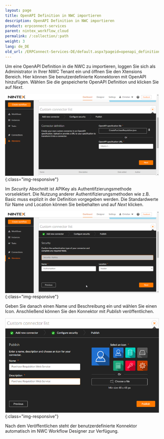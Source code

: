 ```yaml
---
layout: page
title: OpenAPI Definition in NWC importieren
description: OpenAPI Definition in NWC importieren
product: erpconnect-services
parent: nintex_workflow_cloud
permalink: /:collection/:path
weight: 3
lang: de_DE
old_url: /ERPConnect-Services-DE/default.aspx?pageid=openapi_definition_in_nwc_importieren
---
```


Um eine OpenAPI Definition in die NWC zu importieren, loggen Sie sich als Administrator in Ihrer NWC Tenant ein und öffnen Sie den Xtensions Bereich. Hier können Sie benutzerdefinierte Konnektoren mit OpenAPI hinzufügen. Wählen Sie die gespeicherte OpenAPI Definition und klicken Sie auf *Next*.

![ecscore-nwc_2](/img/content/ecscore-nwc_2.png){:class="img-responsive"}

Im *Security* Abschnitt ist APIKey als Authentifzierungsmethode vorselektiert. Die Nutzung anderer Authentifizierungsmethoden wie z.B. Basic muss explizit in der Definition vorgegeben werden. Die Standardwerte für Name und Location können Sie beibehalten und auf *Next* klicken. 

![ecscore-nwc_3](/img/content/ecscore-nwc_3.png){:class="img-responsive"}

Geben Sie danach einen Name und Beschreibung ein und wählen Sie einen Icon. Anschließend können Sie den Konnektor mit *Publish* veröffentlichen.

![ecscore-nwc_4](/img/content/ecscore-nwc_4.png){:class="img-responsive"}

Nach dem Veröffentlichen steht der benutzerdefinierte Konnektor automatisch im NWC Workflow Designer zur Verfügung. 